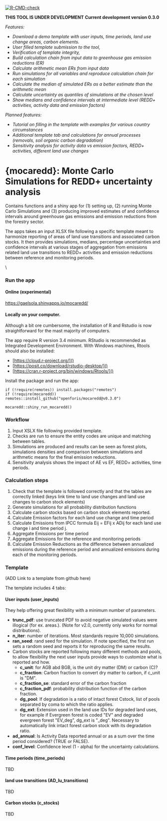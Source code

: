 <!-- badges: start -->
[![R-CMD-check](https://github.com/openforis/mocaredd/actions/workflows/R-CMD-check.yaml/badge.svg)](https://github.com/openforis/mocaredd/actions/workflows/R-CMD-check.yaml)
<!-- badges: end -->

**THIS TOOL IS UNDER DEVELOPMENT**
**Current development version 0.3.0**

<i>
Features:

- Download a demo template with user inputs, time periods, land use change areas, carbon elements.
- User filled template submission to the tool,
- Verification of template integrity,
- Build calculation chain from input data to greenhouse gas emission reductions (ER)
- Calculate arithmetic mean ERs from input data
- Run simulations for all variables and reproduce calculation chain for each simulation
- Calculate the median of simulated ERs as a better estimate than the arithmetic mean
- Calculate uncertainty as quantiles of simulations at the chosen level
- Show medians and confidence intervals at intermediate level (REDD+ activities, activity data and emission factors) 

Planned features:

- Tutorial on filling in the template with examples for various country circumstances
- Additional template tab and calculations for annual processes (removals, soil organic carbon degradation)
- Sensitivity analysis for activity data vs emission factors, REDD+ activities, different land use changes
</i>


# {mocaredd}:  Monte Carlo Simulations for REDD+ uncertainty analysis

Contains functions and a shiny app for (1) setting up, (2) running Monte Carlo Simulations and (3) producing improved estimates of and confidence intervals around greenhouse gas emissions and emission reductions from the forestry sector.

The apps takes an input XLSX file following a specific template meant to harmonize reporting of areas of land use transitions and associated carbon stocks. It then provides simulations, medians, percentage uncertainties and confidence intervals at various stages of aggregation from emissions related land use transitions to REDD+ activities and emission reductions between reference and monitoring periods.

\  

### Run the app

#### Online (experimental)

https://gaelsola.shinyapps.io/mocaredd/


#### Locally on your computer.

Although a bit ore cumbersome, the installation of R and Rstudio is now straightforward for the mast majority of computers.

The app require R version 3.4 minimum. RStudio is recommended as Integrated Development Environment.
With Windows machines, Rtools should also be installed:

- [https://cloud.r-project.org/]()
- [https://posit.co/download/rstudio-desktop/]()
- [https://cran.r-project.org/bin/windows/Rtools/]()

Install the package and run the app:

    if (!require(remotes)) install.packages("remotes")
    if (!require(mocaredd)) remotes::install_github("openforis/mocaredd@v0.3.0")
    
    mocaredd::shiny_run_mocaredd()



### Workflow

1. Input XSLX file following provided template.
1. Checks are run to ensure the entity codes are unique and matching between tables. 
1. Simulations are produced and results can be seen as forest plots, simulations densities and comparison between simulations and arithmetic means for the final emission reductions.
1. Sensitivity analysis shows the impact of AE vs EF, REDD+ activities, time periods.


### Calculation steps

1. Check that the template is followed correctly and that the tables are correctly linked (keys link time to land use changes and land use changes to carbon stock elements)
2. Generate simulations for all probability distribution functions
3. Calculate carbon stocks based on carbon stock elements reported.
4. Calculate Emission factors for each land use change and time period
5. Calculate Emissions from IPCC formula Eij = EFij x ADij for each land use change i and time period j.
6. Aggregate Emissions per time period
7. Aggregate Emissions for the reference and monitoring periods
8. Calculate Emission Reductions as the difference between annualized emissions during the reference period and annualized emissions during each of the monitoring periods.


### Template

(ADD Link to a template from github here)

The template includes 4 tabs:

#### User inputs (user_inputs)
They help offering great flexibility with a minimum number of parameters.

- **trunc_pdf**: use truncated PDF to avoid negative simulated values were illogical (for ex. areas.). (Note for v2.0, currently only works for normal distributions).
- **n_iter**: number of iterations. Most standards require 10,000 simulations.
- **ran_seed**: rand seed for the simulation. If note specified, the first run sets a random seed and reports it for reproducing the same results. 
- Carbon stocks are reported following many different methods and pools, to allow flexibility the next user inputs provide ways to customize what is reported and how. 
    - **c_unit**: for AGB abd BGB, is the unit dry matter (DM) or carbon (C)?
    - **c_fraction**: Carbon fraction to convert dry matter to carbon, if c_unit is "DM".
    - **c_fraction_se**: standard error of the carbon fraction
    - **c_fraction_pdf**: probability distribution function of the carbon fraction.
    - **dg_pool**: If degradation is a ratio of intact forest Cstock, list of pools separated by coma to which the ratio applies.
    - **dg_ext**: Extension used in the land use IDs for degraded land uses, for example if Evergreen forest is coded "EV" and degraded evergreen forest "EV_deg", dg_ext is "_deg". Necessary to automatically link intact forest carbon stock with its degradation ratio.
- **ad_annual**: Is Activity Data reported annual or as a sum over the time period considered? (TRUE or FALSE).
- **conf_level**: Confidence level (1 - alpha) for the uncertainty calculations.


#### Time periods (time_periods)

TBD

#### land use transitions (AD_lu_transitions)

TBD

#### Carbon stocks (c_stocks)

TBD

